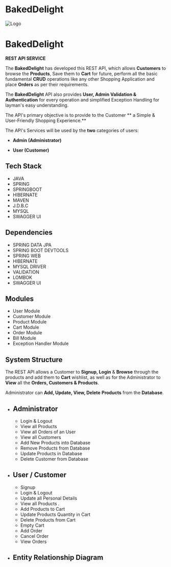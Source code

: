 # BakedDelight


![Logo](https://tonearme.com/images/thumbs/0002453_feature%20image_1375.png)


# BakedDelight

 **REST API SERVICE**

The **BakedDelight** has developed this REST API, which allows **Customers** to browse the **Products**, Save them to **Cart** for future, perform all the basic fundamental **CRUD** operations like any other Shopping Application and place **Orders** as per their requirements.

The **BakedDelight** API also provides **User, Admin Validation & Authentication** for every operation and simplified Exception Handling for layman's easy understanding. 

The API's primary objective is to provide to the Customer  ** a Simple & User-Friendly Shopping Experience.**

The API's Services  will be used by the **two** categories of users:

- **Admin (Administrator)**

- **User (Customer)** 
## Tech Stack

- JAVA
- SPRING
- SPRINGBOOT
- HIBERNATE
- MAVEN
- J.D.B.C
- MYSQL
- SWAGGER UI

## Dependencies

- SPRING DATA JPA
- SPRING BOOT DEVTOOLS
- SPRING WEB
- HIBERNATE
- MYSQL DRIVER
- VALIDATION
- LOMBOK
- SWAGGER UI

## Modules

- User Module
- Customer Module
- Product Module
- Cart Module 
- Order Module
- Bill Module
- Exception Handler Module


## System Structure

The REST API allows a Customer to **Signup, Login** & **Browse** through the products and add them to **Cart** wishlist, as well as for the Administrator to **View** all the **Orders, Customers & Products**. 

Administrator can **Add, Update, View, Delete** **Products**  from the **Database**.
  

- Administrator
    -
    - Login & Logout
    - View all Products
    - View all Orders of an User
    - View all Customers
    - Add New Products into Database
    - Remove Products from Database
    - Update Products in Database 
    - Delete Customer from Database

- User / Customer
    -
    - Signup 
    - Login & Logout
    - Update all Personal Details 
    - View all Products .
    - Add Products to Cart
    - Update Products Quantity in Cart 
    - Delete Products from Cart
    - Empty Cart
    - Add Order
    - Cancel Order
    - View Orders 
   
 - Entity Relationship Diagram
   - 
  
